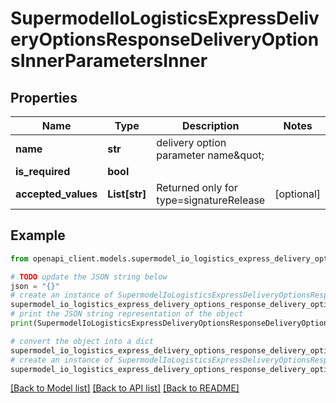 # SupermodelIoLogisticsExpressDeliveryOptionsResponseDeliveryOptionsInnerParametersInner


## Properties

Name | Type | Description | Notes
------------ | ------------- | ------------- | -------------
**name** | **str** | delivery option parameter name\&quot; | 
**is_required** | **bool** |  | 
**accepted_values** | **List[str]** | Returned only for type&#x3D;signatureRelease | [optional] 

## Example

```python
from openapi_client.models.supermodel_io_logistics_express_delivery_options_response_delivery_options_inner_parameters_inner import SupermodelIoLogisticsExpressDeliveryOptionsResponseDeliveryOptionsInnerParametersInner

# TODO update the JSON string below
json = "{}"
# create an instance of SupermodelIoLogisticsExpressDeliveryOptionsResponseDeliveryOptionsInnerParametersInner from a JSON string
supermodel_io_logistics_express_delivery_options_response_delivery_options_inner_parameters_inner_instance = SupermodelIoLogisticsExpressDeliveryOptionsResponseDeliveryOptionsInnerParametersInner.from_json(json)
# print the JSON string representation of the object
print(SupermodelIoLogisticsExpressDeliveryOptionsResponseDeliveryOptionsInnerParametersInner.to_json())

# convert the object into a dict
supermodel_io_logistics_express_delivery_options_response_delivery_options_inner_parameters_inner_dict = supermodel_io_logistics_express_delivery_options_response_delivery_options_inner_parameters_inner_instance.to_dict()
# create an instance of SupermodelIoLogisticsExpressDeliveryOptionsResponseDeliveryOptionsInnerParametersInner from a dict
supermodel_io_logistics_express_delivery_options_response_delivery_options_inner_parameters_inner_from_dict = SupermodelIoLogisticsExpressDeliveryOptionsResponseDeliveryOptionsInnerParametersInner.from_dict(supermodel_io_logistics_express_delivery_options_response_delivery_options_inner_parameters_inner_dict)
```
[[Back to Model list]](../README.md#documentation-for-models) [[Back to API list]](../README.md#documentation-for-api-endpoints) [[Back to README]](../README.md)


